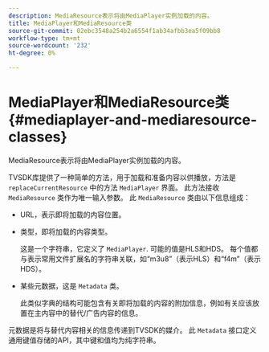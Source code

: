 ```yaml
---
description: MediaResource表示将由MediaPlayer实例加载的内容。
title: MediaPlayer和MediaResource类
source-git-commit: 02ebc3548a254b2a6554f1ab34afbb3ea5f09bb8
workflow-type: tm+mt
source-wordcount: '232'
ht-degree: 0%

---
```


# MediaPlayer和MediaResource类{#mediaplayer-and-mediaresource-classes}

MediaResource表示将由MediaPlayer实例加载的内容。

<!--<a id="section_B09A012C97454AF58CE2269B800D8027"></a>-->

TVSDK库提供了一种简单的方法，用于加载和准备内容以供播放，方法是 `replaceCurrentResource` 中的方法 `MediaPlayer` 界面。 此方法接收 `MediaResource` 类作为唯一输入参数。 此 `MediaResource` 类由以下信息组成：

* URL，表示即将加载的内容位置。
* 类型，即将加载的内容类型。

  这是一个字符串，它定义了 `MediaPlayer`. 可能的值是HLS和HDS。 每个值都与表示常用文件扩展名的字符串关联，如“m3u8”（表示HLS）和“f4m”（表示HDS）。
* 某些元数据，这是 `Metadata` 类。

  此类似字典的结构可能包含有关即将加载的内容的附加信息，例如有关应该放置在主内容中的替代/广告内容的信息。

元数据是将与替代内容相关的信息传递到TVSDK的媒介。 此 `Metadata` 接口定义通用键值存储的API，其中键和值均为纯字符串。
